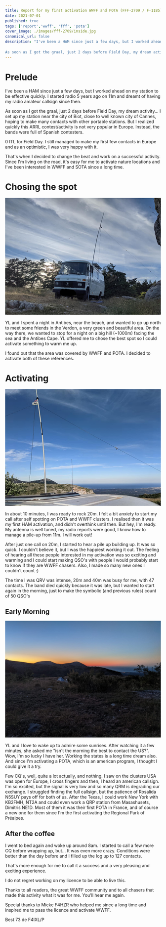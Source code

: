 ```yaml
---
title: Report for my first activation WWFF and POTA (FFF-2709 / F-1185)
date: 2021-07-01
published: true
tags: ['report','wwff', 'fff', 'pota']
cover_image: ./images/fff-2709/inside.jpg
canonical_url: false
description: "I've been a HAM since just a few days, but I worked ahead on my station to be effective quickly. I started radio 5 years ago on 11m and dreamt of having my radio amateur callsign since then.

As soon as I got the graal, just 2 days before Field Day, my dream activity... I set up my station near the city of Biot, close to well known city of Cannes, hoping to make many contacts with other portable stations. But I realized quickly this ARRL contest/activity is not very popular in Europe. Instead, the bands were full of Spanish contesters..."
---
```


# Prelude

I've been a HAM since just a few days, but I worked ahead on my station to be effective quickly. I started radio 5 years ago on 11m and dreamt of having my radio amateur callsign since then.

As soon as I got the graal, just 2 days before Field Day, my dream activity... I set up my station near the city of Biot, close to well known city of Cannes, hoping to make many contacts with other portable stations. But I realized quickly this ARRL contest/activity is not very popular in Europe. Instead, the bands were full of Spanish contesters.

0 ITL for Field Day. I still managed to make my first few contacts in Europe and as an optimistic, I was very happy with it.

That's when I decided to change the beat and work on a successful activity. Since I'm living on the road, it's easy for me to activate nature locations and I've been interested in WWFF and SOTA since a long time.

# Chosing the spot

![View from the spot](./images/fff-2709/front.jpg)

YL and I spent a night in Antibes, near the beach, and wanted to go up north to meet some friends in the Verdon, a very green and beautiful area. On the way there, we wanted to stop for a night on a big hill (~1000m) facing the sea and the Antibes Cape. YL offered me to chose the best spot so I could activate something to warm me up.

I found out that the area was covered by WWFF and POTA. I decided to activate both of these references.

# Activating

![View from the spot](./images/fff-2709/sight.jpg)

In about 10 minutes, I was ready to rock 20m. I felt a bit anxiety to start my call after self spotting on POTA and WWFF clusters. I realised then it was my first HAM activation, and didn't overthink until then. But hey, I'm ready. My antenna is well tuned, my radio reports were good, I know how to manage a pile-up from 11m. I will work out!

After just one call on 20m, I started to hear a pile up building up. It was so quick. I couldn't believe it, but I was the happiest working it out. The feeling of hearing all these people interested in my activation was so exciting and warming and I could start making QSO's with people I would probably start to know if they are WWFF chasers. Also, I made so many new ones I couldn't count :)

The time I was QRV was intense, 20m and 40m was busy for me, with 47 contacts. The band died quickly because it was late, but I wanted to start again in the morning, just to make the symbolic (and previous rules) count of 50 QSO's

## Early Morning

![View from the spot](./images/fff-2709/early.jpg)

YL and I love to wake up to admire some sunrises. After watching it a few minutes, she asked me "isn't the morning the best to contact the US?". Wow, I'm so lucky I have her. Working the states is a long time dream also. And since I'm activating a POTA, which is an american program, I thought I could give it a try.

Few CQ's, well, quite a lot actually, and nothing. I saw on the clusters USA was open for Europe, I cross fingers and then, I heard an american callsign. I'm so excited, but the signal is very low and so many QRM is degrading our exchange. I struggled finding the full callsign, but the patience of Rosalida N5SUY pays off for both of us. After the Texas, I could work New York with KB2FMH, NT2A and could even work a QRP station from Masashusets, Dimitris NE1D. Most of them it was their first POTA in France, and of course a new one for them since I'm the first activating the Regional Park of Préalpes.

## After the coffee

I went to bed again and woke up around 8am. I started to call a few more CQ before wrapping up, but... It was even more crazy. Conditions were better than the day before and I filled up the log up to 127 contacts.

That's more enough for me to call it a success and a very pleasing and exciting experience.

I do not regret working on my licence to be able to live this.

Thanks to all readers, the great WWFF community and to all chasers that made this activity what it was for me. You'll hear me again.

Special thanks to Micke F4HZR who helped me since a long time and inspired me to pass the licence and activate WWFF.

Best 73 de F4IXL/P